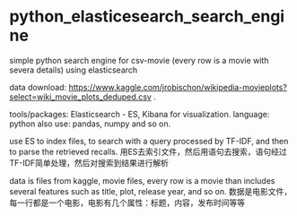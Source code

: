 # python_elasticesearch_search_engine
simple python search engine for csv-movie (every row is a movie with severa details) using elasticsearch

data download: https://www.kaggle.com/jrobischon/wikipedia-movieplots?select=wiki_movie_plots_deduped.csv .

tools/packages: Elasticsearch - ES, Kibana for visualization.
language: python
also use: pandas, numpy and so on.

use ES to index files, to search with a query processed by TF-IDF, and then to parse the retrieved recalls.
用ES去索引文件，然后用语句去搜索，语句经过TF-IDF简单处理，然后对搜索到结果进行解析

data is files from kaggle, movie files, every row is a movie than includes several features such as title, plot, release year, and so on.
数据是电影文件，每一行都是一个电影，电影有几个属性：标题，内容，发布时间等等
